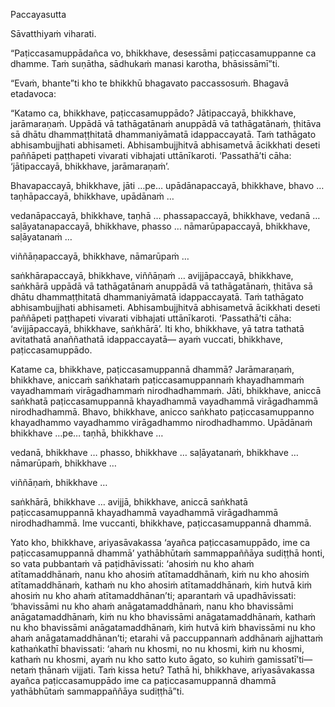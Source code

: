 Paccayasutta

Sāvatthiyaṁ viharati.

“Paṭiccasamuppādañca vo, bhikkhave, desessāmi paṭiccasamuppanne ca dhamme. Taṁ suṇātha, sādhukaṁ manasi karotha, bhāsissāmī”ti.

“Evaṁ, bhante”ti kho te bhikkhū bhagavato paccassosuṁ. Bhagavā etadavoca:

“Katamo ca, bhikkhave, paṭiccasamuppādo? Jātipaccayā, bhikkhave, jarāmaraṇaṁ. Uppādā vā tathāgatānaṁ anuppādā vā tathāgatānaṁ, ṭhitāva sā dhātu dhammaṭṭhitatā dhammaniyāmatā idappaccayatā. Taṁ tathāgato abhisambujjhati abhisameti. Abhisambujjhitvā abhisametvā ācikkhati deseti paññāpeti paṭṭhapeti vivarati vibhajati uttānīkaroti. ‘Passathā’ti cāha: ‘jātipaccayā, bhikkhave, jarāmaraṇaṁ’.

Bhavapaccayā, bhikkhave, jāti …pe… upādānapaccayā, bhikkhave, bhavo … taṇhāpaccayā, bhikkhave, upādānaṁ …

vedanāpaccayā, bhikkhave, taṇhā … phassapaccayā, bhikkhave, vedanā … saḷāyatanapaccayā, bhikkhave, phasso … nāmarūpapaccayā, bhikkhave, saḷāyatanaṁ …

viññāṇapaccayā, bhikkhave, nāmarūpaṁ …

saṅkhārapaccayā, bhikkhave, viññāṇaṁ … avijjāpaccayā, bhikkhave, saṅkhārā uppādā vā tathāgatānaṁ anuppādā vā tathāgatānaṁ, ṭhitāva sā dhātu dhammaṭṭhitatā dhammaniyāmatā idappaccayatā. Taṁ tathāgato abhisambujjhati abhisameti. Abhisambujjhitvā abhisametvā ācikkhati deseti paññāpeti paṭṭhapeti vivarati vibhajati uttānīkaroti. ‘Passathā’ti cāha: ‘avijjāpaccayā, bhikkhave, saṅkhārā’. Iti kho, bhikkhave, yā tatra tathatā avitathatā anaññathatā idappaccayatā— ayaṁ vuccati, bhikkhave, paṭiccasamuppādo.

Katame ca, bhikkhave, paṭiccasamuppannā dhammā? Jarāmaraṇaṁ, bhikkhave, aniccaṁ saṅkhataṁ paṭiccasamuppannaṁ khayadhammaṁ vayadhammaṁ virāgadhammaṁ nirodhadhammaṁ. Jāti, bhikkhave, aniccā saṅkhatā paṭiccasamuppannā khayadhammā vayadhammā virāgadhammā nirodhadhammā. Bhavo, bhikkhave, anicco saṅkhato paṭiccasamuppanno khayadhammo vayadhammo virāgadhammo nirodhadhammo. Upādānaṁ bhikkhave …pe… taṇhā, bhikkhave …

vedanā, bhikkhave … phasso, bhikkhave … saḷāyatanaṁ, bhikkhave … nāmarūpaṁ, bhikkhave …

viññāṇaṁ, bhikkhave …

saṅkhārā, bhikkhave … avijjā, bhikkhave, aniccā saṅkhatā paṭiccasamuppannā khayadhammā vayadhammā virāgadhammā nirodhadhammā. Ime vuccanti, bhikkhave, paṭiccasamuppannā dhammā.

Yato kho, bhikkhave, ariyasāvakassa ‘ayañca paṭiccasamuppādo, ime ca paṭiccasamuppannā dhammā’ yathābhūtaṁ sammappaññāya sudiṭṭhā honti, so vata pubbantaṁ vā paṭidhāvissati: ‘ahosiṁ nu kho ahaṁ atītamaddhānaṁ, nanu kho ahosiṁ atītamaddhānaṁ, kiṁ nu kho ahosiṁ atītamaddhānaṁ, kathaṁ nu kho ahosiṁ atītamaddhānaṁ, kiṁ hutvā kiṁ ahosiṁ nu kho ahaṁ atītamaddhānan’ti; aparantaṁ vā upadhāvissati: ‘bhavissāmi nu kho ahaṁ anāgatamaddhānaṁ, nanu kho bhavissāmi anāgatamaddhānaṁ, kiṁ nu kho bhavissāmi anāgatamaddhānaṁ, kathaṁ nu kho bhavissāmi anāgatamaddhānaṁ, kiṁ hutvā kiṁ bhavissāmi nu kho ahaṁ anāgatamaddhānan’ti; etarahi vā paccuppannaṁ addhānaṁ ajjhattaṁ kathaṅkathī bhavissati: ‘ahaṁ nu khosmi, no nu khosmi, kiṁ nu khosmi, kathaṁ nu khosmi, ayaṁ nu kho satto kuto āgato, so kuhiṁ gamissatī’ti— netaṁ ṭhānaṁ vijjati. Taṁ kissa hetu? Tathā hi, bhikkhave, ariyasāvakassa ayañca paṭiccasamuppādo ime ca paṭiccasamuppannā dhammā yathābhūtaṁ sammappaññāya sudiṭṭhā”ti.